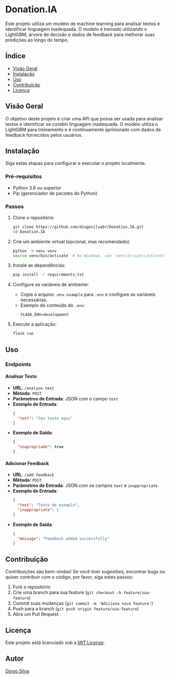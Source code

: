 
# Donation.IA

Este projeto utiliza um modelo de machine learning para analisar textos e identificar linguagem inadequada. 
O modelo é treinado utilizando o LightGBM, árvore de decisão e dados de feedback para melhorar suas predições ao longo do tempo.

## Índice

- [Visão Geral](#visão-geral)
- [Instalação](#instalação)
- [Uso](#uso)
- [Contribuição](#contribuição)
- [Licença](#licença)

## Visão Geral

O objetivo deste projeto é criar uma API que possa ser usada para analisar textos e identificar se contêm linguagem inadequada. 
O modelo utiliza o LightGBM para treinamento e é continuamente aprimorado com dados de feedback fornecidos pelos usuários.

## Instalação

Siga estas etapas para configurar e executar o projeto localmente.

### Pré-requisitos

- Python 3.8 ou superior
- Pip (gerenciador de pacotes do Python)

### Passos

1. Clone o repositório:
   ```bash
   git clone https://github.com/diogosilvabr/Donation.IA.git
   cd Donation.IA
   ```

2. Crie um ambiente virtual (opcional, mas recomendado):
   ```bash
   python -m venv venv
   source venv/bin/activate  # No Windows, use `venv\Scripts\activate`
   ```

3. Instale as dependências:
   ```bash
   pip install -r requirements.txt
   ```

4. Configure as variáveis de ambiente:
   - Copie o arquivo `.env.example` para `.env` e configure as variáveis necessárias.
   - Exemplo de conteúdo do `.env`:
     ```
     FLASK_ENV=development
     ```

5. Execute a aplicação:
   ```bash
   flask run
   ```

## Uso

### Endpoints

#### Analisar Texto

- **URL**: `/analyze-text`
- **Método**: `POST`
- **Parâmetros de Entrada**: JSON com o campo `text`
- **Exemplo de Entrada**:
  ```json
  {
    "text": "Seu texto aqui"
  }
  ```
- **Exemplo de Saída**:
  ```json
  {
    "inapropriado": true
  }
  ```

#### Adicionar Feedback

- **URL**: `/add-feedback`
- **Método**: `POST`
- **Parâmetros de Entrada**: JSON com os campos `text` e `inappropriate`
- **Exemplo de Entrada**:
  ```json
  {
    "text": "Texto de exemplo",
    "inappropriate": 1
  }
  ```
- **Exemplo de Saída**:
  ```json
  {
    "message": "Feedback added successfully"
  }
  ```

## Contribuição

Contribuições são bem-vindas! Se você tiver sugestões, encontrar bugs ou quiser contribuir com o código, por favor, siga estes passos:

1. Fork o repositório
2. Crie uma branch para sua feature (`git checkout -b feature/sua-feature`)
3. Commit suas mudanças (`git commit -m 'Adiciona nova feature'`)
4. Push para a branch (`git push origin feature/sua-feature`)
5. Abra um Pull Request

## Licença

Este projeto está licenciado sob a [MIT License](LICENSE).

## Autor

[Diogo Silva](https://github.com/diogosilvabr)
